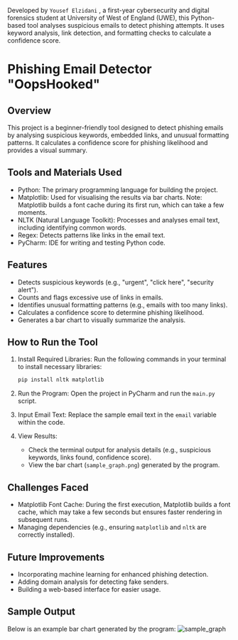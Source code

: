 Developed by `Yousef Elzidani` , a first-year cybersecurity and digital forensics student at University of West of England (UWE), this Python-based tool analyses suspicious emails to detect phishing attempts. It uses keyword analysis, link detection, and formatting checks to calculate a confidence score.

# Phishing Email Detector "OopsHooked"


## Overview
This project is a beginner-friendly tool designed to detect phishing emails by analysing suspicious keywords, embedded links, and unusual formatting patterns. 
It calculates a confidence score for phishing likelihood and provides a visual summary.

## Tools and Materials Used
- Python: The primary programming language for building the project.
- Matplotlib: Used for visualising the results via bar charts. Note: Matplotlib builds a font cache during its first run, which can take a few moments.
- NLTK (Natural Language Toolkit): Processes and analyses email text, including identifying common words.
- Regex: Detects patterns like links in the email text.
- PyCharm: IDE for writing and testing Python code.

## Features
- Detects suspicious keywords (e.g., "urgent", "click here", "security alert").
- Counts and flags excessive use of links in emails.
- Identifies unusual formatting patterns (e.g., emails with too many links).
- Calculates a confidence score to determine phishing likelihood.
- Generates a bar chart to visually summarize the analysis.

## How to Run the Tool
1. Install Required Libraries:
   Run the following commands in your terminal to install necessary libraries:
   ```bash
   pip install nltk matplotlib
   ```

2. Run the Program:
   Open the project in PyCharm and run the `main.py` script.

3. Input Email Text:
   Replace the sample email text in the `email` variable within the code.

4. View Results:
   - Check the terminal output for analysis details (e.g., suspicious keywords, links found, confidence score).
   - View the bar chart (`sample_graph.png`) generated by the program.

## Challenges Faced
- Matplotlib Font Cache: During the first execution, Matplotlib builds a font cache, which may take a few seconds but ensures faster rendering in subsequent runs.
- Managing dependencies (e.g., ensuring `matplotlib` and `nltk` are correctly installed).

## Future Improvements
- Incorporating machine learning for enhanced phishing detection.
- Adding domain analysis for detecting fake senders.
- Building a web-based interface for easier usage.

## Sample Output
Below is an example bar chart generated by the program:
![sample_graph](https://github.com/user-attachments/assets/ab88c644-a9f7-46d8-8473-0003463d6faf)



